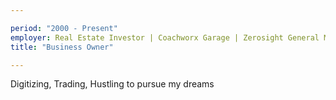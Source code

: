```yaml
---

period: "2000 - Present"
employer: Real Estate Investor | Coachworx Garage | Zerosight General Merchandise
title: "Business Owner"

---
```


Digitizing, Trading, Hustling to pursue my dreams
